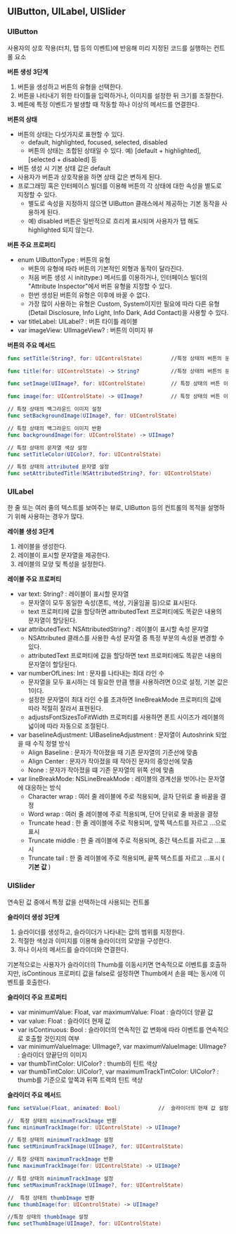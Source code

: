 ## UIButton, UILabel, UISlider

### UIButton

사용자의 상호 작용(터치, 탭 등의 이벤트)에 반응해 미리 지정된 코드를 실행하는 컨트롤 요소

**버튼 생성 3단계**

1. 버튼을 생성하고 버튼의 유형을 선택한다.
2. 버튼을 나타내기 위한 타이틀을 입력하거나, 이미지를 설정한 뒤 크기를 조절한다.
3. 베튼에 특정 이벤트가 발생할 때 작동할 하나 이상의 메서드를 연결한다.



**버튼의 상태**

- 버튼의 상태는 다섯가지로 표현할 수 있다.
  - default, highlighted, focused, selected, disabled
  - 버튼의 상태는 조합된 상태일 수 있다. 예) [default + highlighted], [selected + disabled] 등
- 버튼 생성 시 기본 상태 값은 default
- 사용자가 버튼과 상호작용을 하면 상태 값은 변하게 된다.
- 프로그래밍 혹은 인터페이스 빌더를 이용해 버튼의 각 상태에 대한 속성을 별도로 지정할 수 있다.
  - 별도로 속성을 지정하지 않으면 UIButton 클래스에서 제공하는 기본 동작을 사용하게 된다.
  - 예) disabled 버튼은 일반적으로 흐리게 표시되며 사용자가 탭 해도 highlighted 되지 않는다.



**버튼 주요 프로퍼티**

- enum UIButtonType : 버튼의 유형
  - 버튼의 유형에 따라 버튼의 기본적인 외형과 동작이 달라진다.
  - 처음 버튼 생성 시 init(type:) 메서드를 이용하거나, 인터페이스 빌더의 "Attribute Inspector"에서 버튼 유형을 지정할 수 있다.
  - 한번 생성된 버튼의 유형은 이후에 바꿀 수 없다.
  - 가장 많이 사용하는 유형은 Custom, System이지만 필요에 따라 다른 유형(Detail Disclosure, Info Light, Info Dark, Add Contact)을 사용할 수 있다.
- var titleLabel: UILabel? : 버튼 타이틀 레이블
- var imageView: UIImageView? : 버튼의 이미지 뷰



**버튼의 주요 메서드**

```swift
func setTitle(String?, for: UIControlState)			//특정 상태의 버튼의 문자열 생성

func title(for: UIControlState) -> String?			//특정 상태의 버튼의 문자열 반환

func setImage(UIImage?, for: UIControlState)		// 특정 상태의 버튼 이미지 설정

func image(for: UIControlState) -> UIImage?			// 특정 상태의 버튼 이미지 반환

// 특정 상태의 백그라운드 이미지 설정
func setBackgroundImage(UIImage?, for: UIControlState)

// 특정 상태의 백그라운드 이미지 반환
func backgroundImage(for: UIControlState) -> UIImage?

// 특정 상태의 문자열 색상 설정
func setTitleColor(UIColor?, for: UIControlState)

// 특정 상태의 attributed 문자열 설정
func setAttributedTitle(NSAttributedString?, for: UIControlState)
```



### UILabel

한 줄 또는 여러 줄의 텍스트를 보여주는 뷰로, UIButton 등의 컨트롤의 목적을 설명하기 위해 사용하는 경우가 많다.

**레이블 생성 3단계**

1. 레이블을 생성한다.
2. 레이블이 표시할 문자열을 제공한다.
3. 레이블의 모양 및 특성을 설정한다.



**레이블 주요 프로퍼티**

- var text: String? : 레이블이 표시할 문자열
  - 문자열이 모두 동일한 속성(폰트, 색상, 기울임꼴 등)으로 표시된다.
  - text 프로퍼티에 값을 할당하면 attributedText 프로퍼티에도 똑같은 내용의 문자열이 할당된다.
- var attributedText: NSAttributedString? : 레이블이 표시할 속성 문자열
  - NSAttributed 클래스를 사용한 속성 문자열 중 특정 부분의 속성을 변경할 수 있다.
  - attributedText 프로퍼티에 값을 할당하면 text 프로퍼티에도 똑같은 내용의 문자열이 할당된다.
- var numberOfLines: Int : 문자를 나타내는 최대 라인 수
  - 문자열을 모두 표시하는 데 필요한 만큼 행을 사용하려면 0으로 설정, 기본 값은 1이다.
  - 설정한 문자열이 최대 라인 수를 초과하면 lineBreakMode 프로퍼티의 값에 따라 적절히 잘라서 표현된다.
  - adjustsFontSizesToFitWidth 프로퍼티를 사용하면 폰트 사이즈가 레이블의 넓이에 따라 자동으로 조절된다.
- var baselineAdjustment: UIBaselineAdjustment : 문자열이 Autoshrink 되었을 때 수직 정렬 방식
  - Align Baseline : 문자가 작아졌을 때 기존 문자열의 기준선에 맞춤
  - Align Center : 문자가 작아졌을 때 작아진 문자의 중앙선에 맞춤
  - None : 문자가 작아졌을 떄 기존 문자열의 위쪽 선에 맞춤
- var lineBreakMode: NSLineBreakMode : 레이블의 경계선을 벗어나는 문자열에 대응하는 방식
  - Character wrap : 여러 줄 레이블에 주로 적용되며, 글자 단위로 줄 바꿈을 결정
  - Word wrap : 여러 줄 레이블에 주로 적용되며, 단어 단위로 줄 바꿈을 결정
  - Truncate head : 한 줄 레이블에 주로 적용되며, 앞쪽 텍스트를 자르고 …으로 표시
  - Truncate middle : 한 줄 레이블에 주로 적용되며, 중간 텍스트를 자르고 …표시
  - Truncate tail : 한 줄 레이블에 주로 적용되며, 끝쪽 텍스트를 자르고 ...표시 ( **기본 값** )



### UISlider

연속된 값 중에서 특정 값을 선택하는데 사용되는 컨트롤

**슬라이더 생성 3단계**

1. 슬라이더를 생성하고, 슬라이더가 나타내는 값의 범위를 지정한다.
2. 적절한 색상과 이미지를 이용해 슬라이더의 모양을 구성한다.
3. 하나 이사의 메서드를 슬라이더와 연결한다.



기본적으로는 사용자가 슬라이더의 Thumb를 이동시키면 연속적으로 이벤트를 호출하지만, isContinous 프로퍼티 값을 false로 설정하면 Thumb에서 손을 떼는 동시에 이벤트를 호출한다.



**슬라이더 주요 프로퍼티**

- var minimumValue: Float, var maximumValue: Float : 슬라이더 양끝 값
- var value: Float : 슬라이더 현재 값
- var isContinuous: Bool : 슬라이더의 연속적인 값 변화에 따라 이벤트를 연속적으로 호출할 것인지의 여부
- var minimumValueImage: UIImage?, var maximumValueImage: UIImage? : 슬라이더 양끝단의 이미지
- var thumbTintColor: UIColor? : thumb의 틴트 색상
- var thumbTintColor: UIColor?, var maximumTrackTintColor: UIColor? : thumb를 기준으로 앞쪽과 뒤쪽 트랙의 틴트 색상



**슬라이더 주요 메서드**

```swift
func setValue(Float, animated: Bool)			//  슬라이더의 현재 값 설정

//  특정 상태의 minimumTrackImage 반환
func minimumTrackImage(for: UIControlState) -> UIImage?

// 특정 상태의 minimumTrackImage 설정
func setMinimumTrackImage(UIImage?, for: UIControlState)

// 특정 상태의 maximumTrackImage 반환
func maximumTrackImage(for: UIControlState) -> UIImage?

// 특정 상태의 minimumTrackImage 설정
func setMaximumTrackImage(UIImage?, for: UIControlState)

//  특정 상태의 thumbImage 반환
func thumbImage(for: UIControlState) -> UIImage?

//특정 상태의 thumbImage 설정
func setThumbImage(UIImage?, for: UIControlState)
```

